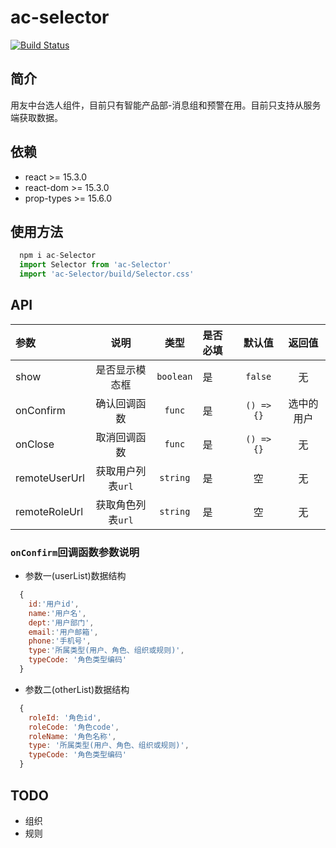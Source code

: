 # ac-selector

[![Build Status](https://img.shields.io/travis/tinper-bee/ac-selector/master.svg)](https://www.travis-ci.org/GRAMMAC1/ac-selector.svg?branch=master)

## 简介

用友中台选人组件，目前只有智能产品部-消息组和预警在用。目前只支持从服务端获取数据。

## 依赖

- react >= 15.3.0
- react-dom >= 15.3.0
- prop-types >= 15.6.0

## 使用方法

```js
  npm i ac-Selector
  import Selector from 'ac-Selector'
  import 'ac-Selector/build/Selector.css'
```



## API

|参数|说明|类型|是否必填|默认值|返回值|
|:--|:---:|:--:|:--|:--:|:--:|
|show|是否显示模态框|`boolean`|是|`false`|无|
|onConfirm|确认回调函数|`func`|是|`() => {}`|选中的用户|
|onClose|取消回调函数|`func`|是|`() => {}`|无|
|remoteUserUrl|获取用户列表`url`|`string`|是|空|无|
|remoteRoleUrl|获取角色列表`url`|`string`|是|空|无|

### `onConfirm`回调函数参数说明
* 参数一(userList)数据结构
```js
  {
    id:'用户id',
    name:'用户名',
    dept:'用户部门',
    email:'用户邮箱',
    phone:'手机号',
    type:'所属类型(用户、角色、组织或规则)',
    typeCode: '角色类型编码'
  }
```
* 参数二(otherList)数据结构
```js
  {
    roleId: '角色id',
    roleCode: '角色code',
    roleName: '角色名称',
    type: '所属类型(用户、角色、组织或规则)',
    typeCode: '角色类型编码'
  }
```

## TODO
* 组织
* 规则